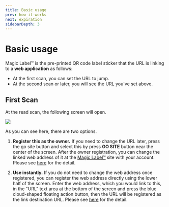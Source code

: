 ```yaml
---
title: Basic usage
prev: how-it-works
next: expiration
sidebarDepth: 3
---
```

# Basic usage

Magic Label™ is the pre-printed QR code label sticker that the URL is linking to a <b>web application</b> as follows:

- At the first scan, you can set the URL to jump.
- At the second scan or later, you will see the URL you've set above.

## First Scan
At the read scan, the following screen will open. 

<img src="https://i.imgur.com/ZNcLynv.png">

As you can see here, there are two options.

1. **Register this as the owner.** If you need to change the URL later, press the go site button and select this by press **GO SITE** button near the center of the screen. 
After the owner registration, you can change the linked web address of it at the [Magic Label™](https://magiclabel.uedasoft.com/) site with your account.
Please see [here](register-as-the-owner) for the detail.

2. **Use instantly.** 
If you do not need to change the web address once registered, you can register the web address directly using the lower half of the screen. 
Enter the web address, which you would link to this, in the "URL" text area at the bottom of the screen and press the blue cloud-shaped floating action button, then the URL will be registered as the link destination URL.
Please see [here](register-url) for the detail.